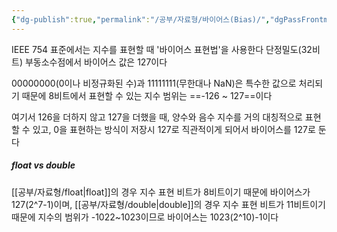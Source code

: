 ```yaml
---
{"dg-publish":true,"permalink":"/공부/자료형/바이어스(Bias)/","dgPassFrontmatter":true}
---
```



IEEE 754 표준에서는 지수를 표현할 때 '바이어스 표현법'을 사용한다
단정밀도(32비트) 부동소수점에서 바이어스 값은 127이다

00000000(0이나 비정규화된 수)과 11111111(무한대나 NaN)은 특수한 값으로 처리되기 때문에
8비트에서 표현할 수 있는 지수 범위는 ==-126 ~ 127==이다

여기서 126을 더하지 않고 127을 더했을 때, 양수와 음수 지수를 거의 대칭적으로 표현할 수 있고, 0을 표현하는 방식이 저장시 127로 직관적이게 되어서 바이어스를 127로 둔다

##### float vs double

[[공부/자료형/float\|float]]의 경우 지수 표현 비트가 8비트이기 때문에 바이어스가 127(2^7-1)이며,
[[공부/자료형/double\|double]]의 경우 지수 표현 비트가 11비트이기 때문에 지수의 범위가 -1022~1023이므로 바이어스는 1023(2^10)-1이다